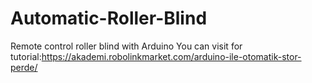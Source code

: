 # Automatic-Roller-Blind
Remote control roller blind with Arduino
You can visit for tutorial:https://akademi.robolinkmarket.com/arduino-ile-otomatik-stor-perde/
